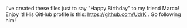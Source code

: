 I've created these files just to say "Happy Birthday" to my friend Marco! Enjoy it! 
His GitHub profile is this: https://github.com/UdrK . Go following him!


